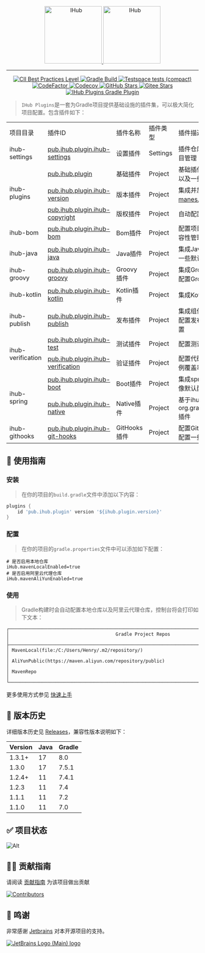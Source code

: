 <p align="center">
    <a target="_blank" href="https://ihub.pub/">
        <img src="https://doc.ihub.pub/ihub.svg" height="150" alt="IHub">
        <img src="https://doc.ihub.pub/ihub_plugins.svg" height="150" alt="IHub">
    </a>
</p>

---

<p align="center">
    <a target="_blank" href="https://bestpractices.coreinfrastructure.org/projects/6921">
        <img alt="CII Best Practices Level" src="https://img.shields.io/cii/level/6921">
    </a>
    <a target="_blank" href="https://github.com/ihub-pub/plugins/actions/workflows/gradle-build.yml">
        <img src="https://img.shields.io/github/actions/workflow/status/ihub-pub/plugins/gradle-build.yml?branch=main&label=Build&logo=GitHub+Actions&logoColor=white" alt="Gradle Build"/>
    </a>
    <a target="_blank" href="https://ihub-pub.testspace.com/spaces/219260/current">
        <img alt="Testspace tests (compact)" src="https://img.shields.io/testspace/tests/ihub-pub/ihub-pub:plugins/main?compact_message&label=Tests&logo=GitHub+Actions&logoColor=white">
    </a>
    <a target="_blank" href="https://www.codefactor.io/repository/github/ihub-pub/plugins">
        <img src="https://img.shields.io/codefactor/grade/github/ihub-pub/plugins/main?color=white&label=Codefactor&labelColor=F44A6A&logo=CodeFactor&logoColor=white" alt="CodeFactor"/>
    </a>
    <a target="_blank" href="https://codecov.io/gh/ihub-pub/plugins">
        <img src="https://img.shields.io/codecov/c/github/ihub-pub/plugins?token=ZQ0WR3ZSWG&color=white&label=Codecov&labelColor=F01F7A&logo=Codecov&logoColor=white" alt="Codecov"/>
    </a>
    <a target="_blank" href="https://github.com/ihub-pub/plugins/stargazers">
        <img src="https://img.shields.io/github/stars/ihub-pub/plugins?color=white&logo=GitHub&labelColor=181717" alt="GitHub Stars"/>
    </a>
    <a target="_blank" href='https://gitee.com/ihub-pub/plugins/stargazers'>
        <img src='https://img.shields.io/badge/dynamic/json?url=https%3A%2F%2Fgitee.com%2Fapi%2Fv5%2Frepos%2Fihub-pub%2Fplugins&query=%24.stargazers_count&style=flat&logo=gitee&label=stars&labelColor=c71d23&color=white&cacheSeconds=5000' alt='Gitee Stars'/>
    </a>
    <a target="_blank" href="https://plugins.gradle.org/plugin/pub.ihub.plugin">
        <img src="https://img.shields.io/maven-metadata/v?color=white&label=Gradle&labelColor=02303A&logo=Gradle&metadataUrl=https%3A%2F%2Fplugins.gradle.org%2Fm2%2Fpub%2Fihub%2Fplugin%2Fihub-plugins%2Fmaven-metadata.xml" alt="IHub Plugins Gradle Plugin"/>
    </a>
</p>

> `IHub Plugins`是一套为Gradle项目提供基础设施的插件集，可以极大简化项目配置。包含插件如下：

<table>
<tr><td>项目目录</td><td>插件ID</td><td>插件名称</td><td>插件类型</td><td>插件描述</td></tr>
<tr><td>ihub-settings</td><td><a href="https://doc.ihub.pub/plugins/list/iHubSettings">pub.ihub.plugin.ihub-settings</a></td><td>设置插件</td><td>Settings</td><td>插件仓库、插件版本以及子项目管理</td></tr>
<tr><td rowspan="3">ihub-plugins</td><td><a href="https://doc.ihub.pub/plugins/list/iHub">pub.ihub.plugin</a></td><td>基础插件</td><td>Project</td><td>基础插件，用于配置组件仓库以及一些其他扩展属性</td></tr>
<tr><td><a href="https://doc.ihub.pub/plugins/list/iHubVersion">pub.ihub.plugin.ihub-version</a></td><td>版本插件</td><td>Project</td><td>集成并加强<a href="https://plugins.gradle.org/plugin/list/com.github.ben-manes.versions">ben-manes.versions</a>插件</td></tr>
<tr><td><a href="https://doc.ihub.pub/plugins/list/iHubCopyright">pub.ihub.plugin.ihub-copyright</a></td><td>版权插件</td><td>Project</td><td>自动配置IDEA版权信息</td></tr>
<tr><td>ihub-bom</td><td><a href="https://doc.ihub.pub/plugins/list/iHubBom">pub.ihub.plugin.ihub-bom</a></td><td>Bom插件</td><td>Project</td><td>配置项目依赖组件版本以及兼容性管理</td></tr>
<tr><td>ihub-java</td><td><a href="https://doc.ihub.pub/plugins/list/iHubJava">pub.ihub.plugin.ihub-java</a></td><td>Java插件</td><td>Project</td><td>集成Java相关插件环境、配置一些默认依赖以及兼容性配置</td></tr>
<tr><td>ihub-groovy</td><td><a href="https://doc.ihub.pub/plugins/list/iHubGroovy">pub.ihub.plugin.ihub-groovy</a></td><td>Groovy插件</td><td>Project</td><td>集成Groovy相关插件环境以及配置Groovy默认组件依赖</td></tr>
<tr><td>ihub-kotlin</td><td><a href="https://doc.ihub.pub/plugins/list/iHubKotlin">pub.ihub.plugin.ihub-kotlin</a></td><td>Kotlin插件</td><td>Project</td><td>集成Kotlin相关插件环境</td></tr>
<tr><td>ihub-publish</td><td><a href="https://doc.ihub.pub/plugins/list/iHubPublish">pub.ihub.plugin.ihub-publish</a></td><td>发布插件</td><td>Project</td><td>集成组件发布相关插件环境，配置发布仓库以及其他默认配置</td></tr>
<tr><td rowspan="2">ihub-verification</td><td><a href="https://doc.ihub.pub/plugins/list/iHubTest">pub.ihub.plugin.ihub-test</a></td><td>测试插件</td><td>Project</td><td>配置测试任务</td></tr>
<tr><td><a href="https://doc.ihub.pub/plugins/list/iHubVerification">pub.ihub.plugin.ihub-verification</a></td><td>验证插件</td><td>Project</td><td>配置代码静态检查以及测试用例覆盖率等</td></tr>
<tr><td rowspan="2">ihub-spring</td><td><a href="https://doc.ihub.pub/plugins/list/iHubBoot">pub.ihub.plugin.ihub-boot</a></td><td>Boot插件</td><td>Project</td><td>集成spring-boot插件以及镜像默认配置</td></tr>
<tr><td><a href="https://doc.ihub.pub/plugins/list/iHubNative">pub.ihub.plugin.ihub-native</a></td><td>Native插件</td><td>Project</td><td>基于ihub-boot扩展引入org.graalvm.buildtools.native插件</td></tr>
<tr><td>ihub-githooks</td><td><a href="https://doc.ihub.pub/plugins/list/iHubGitHooks">pub.ihub.plugin.ihub-git-hooks</a></td><td>GitHooks插件</td><td>Project</td><td>配置GitHooks，可以为git操作配置一些钩子命令</td></tr>
</table>

## 🧭 使用指南

### 安装
> 在你的项目的`build.gradle`文件中添加以下内容：

```groovy
plugins {
    id 'pub.ihub.plugin' version '${ihub.plugin.version}'
}
```

### 配置
> 在你的项目的`gradle.properties`文件中可以添加如下配置：

```properties
# 是否启用本地仓库
iHub.mavenLocalEnabled=true
# 是否启用阿里云代理仓库
iHub.mavenAliYunEnabled=true
```

### 使用
> Gradle构建时会自动配置本地仓库以及阿里云代理仓库，控制台将会打印如下文本：

```text
┌──────────────────────────────────────────────────────────────────────────────────────────────────┐
│                                       Gradle Project Repos                                       │
├──────────────────────────────────────────────────────────────────────────────────────────────────┤
│ MavenLocal(file:/C:/Users/Henry/.m2/repository/)                                                 │
│ AliYunPublic(https://maven.aliyun.com/repository/public)                                         │
│ MavenRepo                                                                                        │
└──────────────────────────────────────────────────────────────────────────────────────────────────┘
```

更多使用方式参见 [快速上手](https://doc.ihub.pub/plugins/)

## 🔖 版本历史

详细版本历史见 [Releases](https://github.com/ihub-pub/plugins/releases)，兼容性版本说明如下：

| Version | Java | Gradle |
|---------|------|--------|
| 1.3.1+  | 17   | 8.0    |
| 1.3.0   | 17   | 7.5.1  |
| 1.2.4+  | 11   | 7.4.1  |
| 1.2.3   | 11   | 7.4    |
| 1.1.1   | 11   | 7.2    |
| 1.1.0   | 11   | 7.0    |

## ✅ 项目状态

![Alt](https://repobeats.axiom.co/api/embed/577279f67858fb89c702e0cf0bc604e42decca5d.svg "Repobeats analytics image")

## 👨‍💻 贡献指南
请阅读 [贡献指南](https://github.com/ihub-pub/.github/blob/main/CONTRIBUTING.md) 为该项目做出贡献

[![Contributors](https://contrib.rocks/image?repo=ihub-pub/plugins)](https://github.com/ihub-pub/plugins/graphs/contributors "Contributors")

## 💝 鸣谢

非常感谢 [Jetbrains](https://jb.gg/OpenSourceSupport) 对本开源项目的支持。

[![JetBrains Logo (Main) logo](https://resources.jetbrains.com/storage/products/company/brand/logos/jb_beam.svg)](https://jb.gg/OpenSourceSupport "Thanks to JetBrains for sponsoring")
